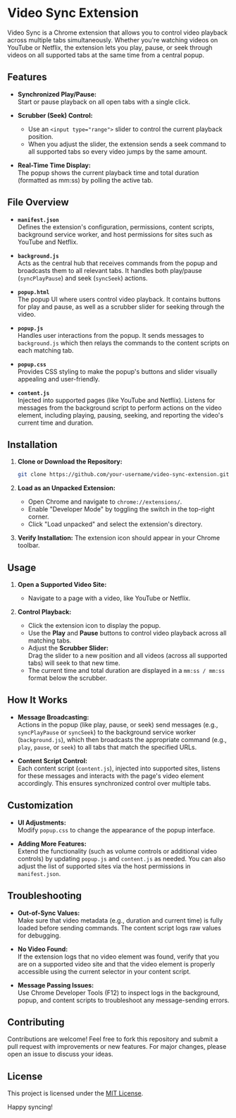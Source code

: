 # Video Sync Extension

Video Sync is a Chrome extension that allows you to control video playback across multiple tabs simultaneously. Whether you're watching videos on YouTube or Netflix, the extension lets you play, pause, or seek through videos on all supported tabs at the same time from a central popup.

## Features

- **Synchronized Play/Pause:**  
  Start or pause playback on all open tabs with a single click.
  
- **Scrubber (Seek) Control:**  
  - Use an `<input type="range">` slider to control the current playback position.
  - When you adjust the slider, the extension sends a seek command to all supported tabs so every video jumps by the same amount.
  
- **Real-Time Time Display:**  
  The popup shows the current playback time and total duration (formatted as mm:ss) by polling the active tab.

## File Overview

- **`manifest.json`**  
  Defines the extension's configuration, permissions, content scripts, background service worker, and host permissions for sites such as YouTube and Netflix.

- **`background.js`**  
  Acts as the central hub that receives commands from the popup and broadcasts them to all relevant tabs. It handles both play/pause (`syncPlayPause`) and seek (`syncSeek`) actions.

- **`popup.html`**  
  The popup UI where users control video playback. It contains buttons for play and pause, as well as a scrubber slider for seeking through the video.

- **`popup.js`**  
  Handles user interactions from the popup. It sends messages to `background.js` which then relays the commands to the content scripts on each matching tab.

- **`popup.css`**  
  Provides CSS styling to make the popup's buttons and slider visually appealing and user-friendly.

- **`content.js`**  
  Injected into supported pages (like YouTube and Netflix). Listens for messages from the background script to perform actions on the video element, including playing, pausing, seeking, and reporting the video's current time and duration.

## Installation

1. **Clone or Download the Repository:**
   ```bash
   git clone https://github.com/your-username/video-sync-extension.git
   ```
   
2. **Load as an Unpacked Extension:**
   - Open Chrome and navigate to `chrome://extensions/`.
   - Enable "Developer Mode" by toggling the switch in the top-right corner.
   - Click "Load unpacked" and select the extension's directory.

3. **Verify Installation:**
   The extension icon should appear in your Chrome toolbar.

## Usage

1. **Open a Supported Video Site:**
   - Navigate to a page with a video, like YouTube or Netflix.

2. **Control Playback:**
   - Click the extension icon to display the popup.
   - Use the **Play** and **Pause** buttons to control video playback across all matching tabs.
   - Adjust the **Scrubber Slider:**  
     Drag the slider to a new position and all videos (across all supported tabs) will seek to that new time.
   - The current time and total duration are displayed in a `mm:ss / mm:ss` format below the scrubber.

## How It Works

- **Message Broadcasting:**  
  Actions in the popup (like play, pause, or seek) send messages (e.g., `syncPlayPause` or `syncSeek`) to the background service worker (`background.js`), which then broadcasts the appropriate command (e.g., `play`, `pause`, or `seek`) to all tabs that match the specified URLs.

- **Content Script Control:**  
  Each content script (`content.js`), injected into supported sites, listens for these messages and interacts with the page's video element accordingly. This ensures synchronized control over multiple tabs.

## Customization

- **UI Adjustments:**  
  Modify `popup.css` to change the appearance of the popup interface.

- **Adding More Features:**  
  Extend the functionality (such as volume controls or additional video controls) by updating `popup.js` and `content.js` as needed. You can also adjust the list of supported sites via the host permissions in `manifest.json`.

## Troubleshooting

- **Out-of-Sync Values:**  
  Make sure that video metadata (e.g., duration and current time) is fully loaded before sending commands. The content script logs raw values for debugging.
  
- **No Video Found:**  
  If the extension logs that no video element was found, verify that you are on a supported video site and that the video element is properly accessible using the current selector in your content script.

- **Message Passing Issues:**  
  Use Chrome Developer Tools (F12) to inspect logs in the background, popup, and content scripts to troubleshoot any message-sending errors.

## Contributing

Contributions are welcome! Feel free to fork this repository and submit a pull request with improvements or new features. For major changes, please open an issue to discuss your ideas.

## License

This project is licensed under the [MIT License](LICENSE).

Happy syncing! 
